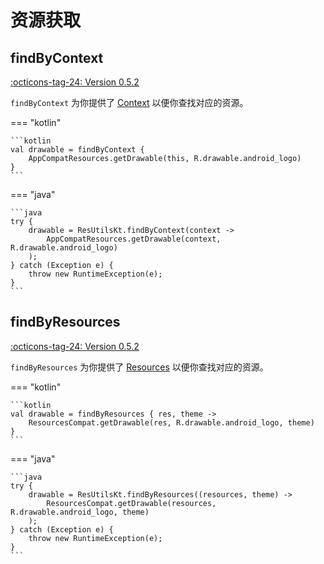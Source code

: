 # 资源获取

## findByContext

[:octicons-tag-24: Version 0.5.2](https://ave.entropy2020.cn/version/tools/#052)

`findByContext` 为你提供了 [Context](https://developer.android.com/reference/android/content/Context) 以便你查找对应的资源。

=== "kotlin"

    ```kotlin
    val drawable = findByContext {
        AppCompatResources.getDrawable(this, R.drawable.android_logo)
    }
    ```

=== "java"

    ```java
    try {
        drawable = ResUtilsKt.findByContext(context ->
            AppCompatResources.getDrawable(context, R.drawable.android_logo)
        );
    } catch (Exception e) {
        throw new RuntimeException(e);
    }
    ```

## findByResources

[:octicons-tag-24: Version 0.5.2](https://ave.entropy2020.cn/version/tools/#052)

`findByResources` 为你提供了 [Resources](https://developer.android.com/reference/android/content/res/Resources) 以便你查找对应的资源。

=== "kotlin"

    ```kotlin
    val drawable = findByResources { res, theme ->
        ResourcesCompat.getDrawable(res, R.drawable.android_logo, theme)
    }
    ```

=== "java"

    ```java
    try {
        drawable = ResUtilsKt.findByResources((resources, theme) ->
            ResourcesCompat.getDrawable(resources, R.drawable.android_logo, theme)
        );
    } catch (Exception e) {
        throw new RuntimeException(e);
    }
    ```
